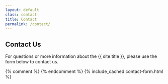 ```yaml
---
layout: default
class: contact
title: Contact
permalink: /contact/
---
```


## Contact Us

<p>For questions or more information about the {{ site.title }}, please use the form below to contact us.</p>

{% comment %}
{% endcomment %}
{% include_cached contact-form.html %}

<script defer src="{{ '/scripts/form-validate.min.js' | relative_url }}" type="text/javascript"></script>

